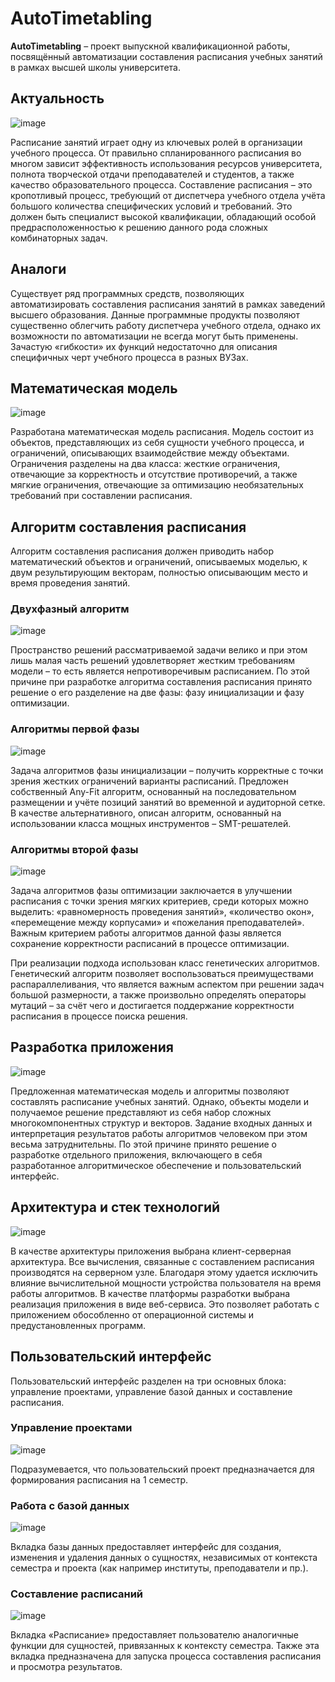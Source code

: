 # AutoTimetabling

**AutoTimetabling** – проект выпускной квалификационной работы, посвящённый автоматизации составления расписания учебных занятий в рамках высшей школы университета.

## Актуальность

![image](https://github.com/victorhom19/AutoTimetabling/assets/54955323/d29710d4-3c85-436c-bd0b-e81f81124fe3)

Расписание занятий играет одну из ключевых ролей в организации учебного процесса. 
От правильно спланированного расписания во многом зависит эффективность использования ресурсов университета, полнота творческой отдачи преподавателей и студентов, а также качество образовательного процесса. 
Составление расписания – это кропотливый процесс, требующий от диспетчера учебного отдела учёта большого количества специфических условий и требований. 
Это должен быть специалист высокой квалификации, обладающий особой предрасположенностью к решению данного рода сложных комбинаторных задач.

## Аналоги

Существует ряд программных средств, позволяющих автоматизировать составления расписания занятий в рамках заведений высшего образования. 
Данные программные продукты позволяют существенно облегчить работу диспетчера учебного отдела, однако их возможности по автоматизации не всегда могут быть применены. 
Зачастую «гибкости» их функций недостаточно для описания специфичных черт учебного процесса в разных ВУЗах.

## Математическая модель

![image](https://github.com/victorhom19/AutoTimetabling/assets/54955323/1f4bdfdc-513a-4d1d-9a64-f0ae1b4fc84f)

Разработана математическая модель расписания. Модель состоит из объектов, представляющих из себя сущности учебного процесса, и ограничений, описывающих взаимодействие между объектами. 
Ограничения разделены на два класса: жесткие ограничения, отвечающие за корректность и отсутствие противоречий, а также мягкие ограничения, отвечающие за оптимизацию необязательных требований при составлении расписания.

## Алгоритм составления расписания

Алгоритм составления расписания должен приводить набор математический объектов и ограничений, описываемых моделью, к двум результирующим векторам, полностью описывающим место и время проведения занятий.

### Двухфазный алгоритм

![image](https://github.com/victorhom19/AutoTimetabling/assets/54955323/883853ac-faab-4f65-91e9-1adb0c031f8f)

Пространство решений рассматриваемой задачи велико и при этом лишь малая часть решений удовлетворяет жестким требованиям модели – то есть является непротиворечивым расписанием. 
По этой причине при разработке алгоритма составления расписания принято решение о его разделение на две фазы: фазу инициализации и фазу оптимизации.

### Алгоритмы первой фазы

![image](https://github.com/victorhom19/AutoTimetabling/assets/54955323/d020afbe-74b8-4e2f-939a-666708e9e435)

Задача алгоритмов фазы инициализации – получить корректные с точки зрения жестких ограничений варианты расписаний. 
Предложен собственный Any-Fit алгоритм, основанный на последовательном размещении и учёте позиций занятий во временной и аудиторной сетке. 
В качестве альтернативного, описан алгоритм, основанный на использовании класса мощных инструментов – SMT-решателей.

### Алгоритмы второй фазы

![image](https://github.com/victorhom19/AutoTimetabling/assets/54955323/7026015f-8f9d-4174-a36e-e73657966650)

Задача алгоритмов фазы оптимизации заключается в улучшении расписания с точки зрения мягких критериев, среди которых можно выделить: «равномерность проведения занятий», «количество окон», «перемещение между корпусами» и «пожелания преподавателей».
Важным критерием работы алгоритмов данной фазы является сохранение корректности расписаний в процессе оптимизации.


При реализации подхода использован класс генетических алгоритмов. 
Генетический алгоритм позволяет воспользоваться преимуществами распараллеливания, что является важным аспектом при решении задач большой размерности, 
а также произвольно определять операторы мутаций – за счёт чего и достигается поддержание корректности расписания в процессе поиска решения.

## Разработка приложения

![image](https://github.com/victorhom19/AutoTimetabling/assets/54955323/28bab212-86cb-4a1d-82c5-41073ea1a010)

Предложенная математическая модель и алгоритмы позволяют составлять расписание учебных занятий. 
Однако, объекты модели и получаемое решение представляют из себя набор сложных многокомпонентных структур и векторов. 
Задание входных данных и интерпретация результатов работы алгоритмов человеком при этом весьма затруднительны. По этой причине
принято решение о разработке отдельного приложения, включающего в себя разработанное алгоритмическое обеспечение и пользовательский интерфейс.

## Архитектура и стек технологий

![image](https://github.com/victorhom19/AutoTimetabling/assets/54955323/c1bb6fde-bc67-49b4-a2aa-a64d130e756b)

В качестве архитектуры приложения выбрана клиент-серверная архитектура. 
Все вычисления, связанные с составлением расписания производятся на серверном узле. Благодаря этому удается исключить влияние вычислительной мощности устройства пользователя на время работы алгоритмов. 
В качестве платформы разработки выбрана реализация приложения в виде веб-сервиса. Это позволяет работать с приложением обособленно от операционной системы и предустановленных программ.

## Пользовательский интерфейс



Пользовательский интерфейс разделен на три основных блока: управление проектами, управление базой данных и составление расписания.

### Управление проектами

![image](https://github.com/victorhom19/AutoTimetabling/assets/54955323/9adaac76-24a9-4c66-91ed-f21e6b11291e)

Подразумевается, что пользовательский проект предназначается для формирования расписания на 1 семестр.

### Работа с базой данных

![image](https://github.com/victorhom19/AutoTimetabling/assets/54955323/ad0c6069-5a92-4a6f-9f63-e3f49d170471)

Вкладка базы данных предоставляет интерфейс для создания, изменения и удаления данных о сущностях, независимых от контекста семестра и проекта (как например институты, преподаватели и пр.).

### Составление расписаний

![image](https://github.com/victorhom19/AutoTimetabling/assets/54955323/fd8e9dc6-defb-48e5-90e7-9acac46daaf0)

Вкладка «Расписание» предоставляет пользователю аналогичные функции для сущностей, привязанных к контексту семестра. 
Также эта вкладка предназначена для запуска процесса составления расписания и просмотра результатов.
